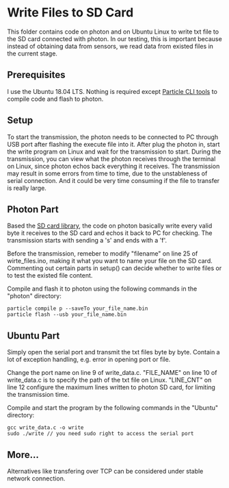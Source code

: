 # Write Files to SD Card
This folder contains code on photon and on Ubuntu Linux to write txt file to the SD card connected with photon. In our testing, this is important because instead of obtaining data from sensors, we read data from existed files in the current stage.

## Prerequisites
I use the Ubuntu 18.04 LTS. Nothing is required except [Particle CLI tools](https://docs.particle.io/tutorials/developer-tools/cli/) to compile code and flash to photon.

## Setup
To start the transmission, the photon needs to be connected to PC through USB port after flashing the execute file into it. After plug the photon in, start the write program on Linux and wait for the transmission to start. During the transmission, you can view what the photon receives through the terminal on Linux, since photon echos back everything it receives. The transmission may result in some errors from time to time, due to the unstableness of serial connection. And it could be very time consuming if the file to transfer is really large.

## Photon Part
Based the [SD card library](https://github.com/mumblepins/sd-card-library), the code on photon basically write every valid byte it receives to the SD card and echos it back to PC for checking. The transmission starts with sending a 's' and ends with a 'f'.

Before the transmission, remeber to modify "filename" on line 25 of wirte_files.ino, making it what you want to name your file on the SD card. Commenting out certain parts in setup() can decide whether to write files or to test the existed file content.

Compile and flash it to photon using the following commands in the "photon" directory:
```
particle compile p --saveTo your_file_name.bin
particle flash --usb your_file_name.bin
```

## Ubuntu Part
Simply open the serial port and transmit the txt files byte by byte. Contain a lot of exception handling, e.g. error in opening port or file.

Change the port name on line 9 of write_data.c. "FILE_NAME" on line 10 of write_data.c is to specify the path of the txt file on Linux. "LINE_CNT" on line 12 configure the maximum lines written to photon SD card, for limiting the transmission time.

Compile and start the program by the following commands in the "Ubuntu" directory:
```
gcc write_data.c -o write
sudo ./write // you need sudo right to access the serial port
```

## More...
Alternatives like transfering over TCP can be considered under stable network connection.
